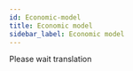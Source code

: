 ```yaml
---
id: Economic-model
title: Economic model
sidebar_label: Economic model
---
```


 Please wait translation
 